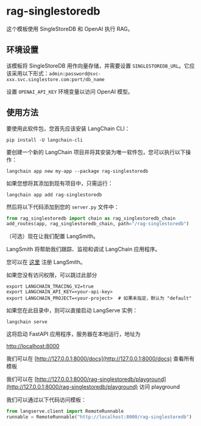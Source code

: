 # rag-singlestoredb

这个模板使用 SingleStoreDB 和 OpenAI 执行 RAG。

## 环境设置

该模板将 SingleStoreDB 用作向量存储，并需要设置 `SINGLESTOREDB_URL`。它应该采用以下形式：`admin:password@svc-xxx.svc.singlestore.com:port/db_name`

设置 `OPENAI_API_KEY` 环境变量以访问 OpenAI 模型。

## 使用方法

要使用此软件包，您首先应该安装 LangChain CLI：

```shell
pip install -U langchain-cli
```

要创建一个新的 LangChain 项目并将其安装为唯一软件包，您可以执行以下操作：

```shell
langchain app new my-app --package rag-singlestoredb
```

如果您想将其添加到现有项目中，只需运行：

```shell
langchain app add rag-singlestoredb
```

然后将以下代码添加到您的 `server.py` 文件中：

```python
from rag_singlestoredb import chain as rag_singlestoredb_chain
add_routes(app, rag_singlestoredb_chain, path="/rag-singlestoredb")
```

（可选）现在让我们配置 LangSmith。 

LangSmith 将帮助我们跟踪、监视和调试 LangChain 应用程序。 

您可以在 [这里](https://smith.langchain.com/) 注册 LangSmith。 

如果您没有访问权限，可以跳过此部分

```shell
export LANGCHAIN_TRACING_V2=true
export LANGCHAIN_API_KEY=<your-api-key>
export LANGCHAIN_PROJECT=<your-project>  # 如果未指定，默认为 "default"
```

如果您在此目录中，则可以直接启动 LangServe 实例：

```shell
langchain serve
```

这将启动 FastAPI 应用程序，服务器在本地运行，地址为 

[http://localhost:8000](http://localhost:8000)

我们可以在 [http://127.0.0.1:8000/docs](http://127.0.0.1:8000/docs) 查看所有模板

我们可以在 [http://127.0.0.1:8000/rag-singlestoredb/playground](http://127.0.0.1:8000/rag-singlestoredb/playground) 访问 playground

我们可以通过以下代码访问模板：

```python
from langserve.client import RemoteRunnable
runnable = RemoteRunnable("http://localhost:8000/rag-singlestoredb")
```